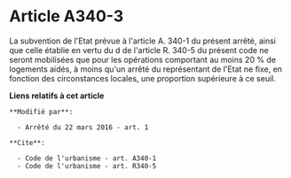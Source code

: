 # Article A340-3

La subvention de l'Etat prévue à l'article A. 340-1 du présent arrêté, ainsi que celle établie en vertu du d de l'article R.
340-5 du présent code ne seront mobilisées que pour les opérations comportant au moins 20 % de logements aidés, à moins qu'un
arrêté du représentant de l'Etat ne fixe, en fonction des circonstances locales, une proportion supérieure à ce seuil.

**Liens relatifs à cet article**

	**Modifié par**:

	  - Arrêté du 22 mars 2016 - art. 1

	**Cite**:

	  - Code de l'urbanisme - art. A340-1
	  - Code de l'urbanisme - art. R340-5
